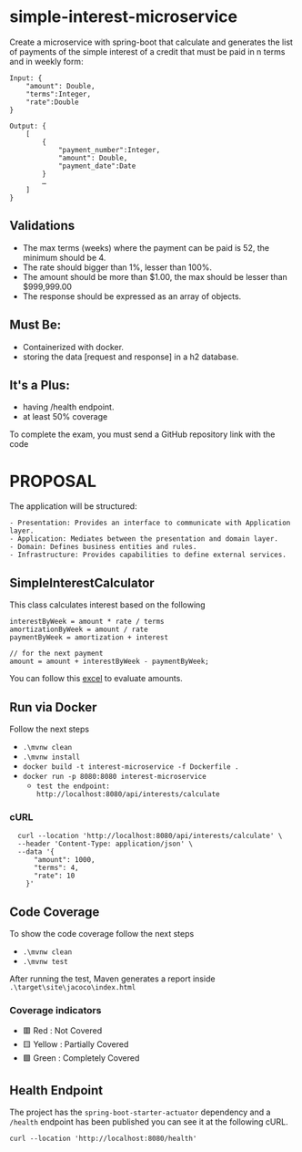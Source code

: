 # simple-interest-microservice
Create a microservice with spring-boot that calculate and generates the list of payments of the simple interest of a credit that must be paid in n terms and in weekly form:

    Input: {  
	    "amount": Double,  
	    "terms":Integer,  
	    "rate":Double  
    }  
      
    Output: {  
	    [   
		    {
			    "payment_number":Integer,  
			    "amount": Double,
			    "payment_date":Date  
		    }  
		    …  
	    ]  
    }  


## Validations
- The max terms (weeks) where the payment can be paid is 52, the minimum should be 4.
- The rate should bigger than 1%, lesser than 100%.
- The amount should be more than $1.00, the max should be lesser than $999,999.00
- The response should be expressed as an array of objects.

## Must Be:

- Containerized with docker.
- storing the data [request and response] in a h2 database.

## It's a Plus:

- having /health endpoint.
- at least 50% coverage

To complete the exam, you must send a GitHub repository link with the code


# PROPOSAL
The application will be structured:
    
    - Presentation: Provides an interface to communicate with Application layer.
    - Application: Mediates between the presentation and domain layer.
    - Domain: Defines business entities and rules.
    - Infrastructure: Provides capabilities to define external services.

## SimpleInterestCalculator
This class calculates interest based on the following

    interestByWeek = amount * rate / terms
    amortizationByWeek = amount / rate
    paymentByWeek = amortization + interest

    // for the next payment
    amount = amount + interestByWeek - paymentByWeek;

You can follow this [excel](https://docs.google.com/spreadsheets/d/1CPdFy0TwUI0vQgZzc1Md0UsZrZv0hARCl-Lit0iQlkU/edit?usp=sharing) to evaluate amounts.

## Run via Docker
Follow the next steps
- `.\mvnw clean`
- `.\mvnw install`
- `docker build -t interest-microservice -f Dockerfile .`
- `docker run -p 8080:8080 interest-microservice`
  - `test the endpoint: http://localhost:8080/api/interests/calculate`

### cURL
      curl --location 'http://localhost:8080/api/interests/calculate' \
      --header 'Content-Type: application/json' \
      --data '{
          "amount": 1000,
          "terms": 4,
          "rate": 10
        }'


## Code Coverage
To show the code coverage follow the next steps
- `.\mvnw clean`
- `.\mvnw test`

After running the test, Maven generates a report inside `.\target\site\jacoco\index.html`

### Coverage indicators
- 🟥 Red : Not Covered
- 🟨 Yellow : Partially Covered
- 🟩 Green : Completely Covered


## Health Endpoint
The project has the `spring-boot-starter-actuator` dependency and a `/health` endpoint has been published you can see it at the following cURL.

`curl --location 'http://localhost:8080/health'`